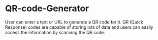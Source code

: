 # QR-code-Generator
User can enter a text or URL to generate a QR code for it. QR (Quick Response) codes are capable of storing lots of data and users can easily access the information by scanning the QR code.
